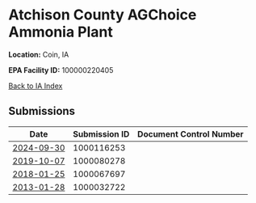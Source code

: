 # Atchison County AGChoice Ammonia Plant

**Location:** Coin, IA

**EPA Facility ID:** 100000220405

[Back to IA Index](../../index.md)

## Submissions

| Date | Submission ID | Document Control Number |
|------|--------------|-------------------------|
| [2024-09-30](submissions/1000116253.md) | 1000116253 |  |
| [2019-10-07](submissions/1000080278.md) | 1000080278 |  |
| [2018-01-25](submissions/1000067697.md) | 1000067697 |  |
| [2013-01-28](submissions/1000032722.md) | 1000032722 |  |

